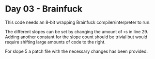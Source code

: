 # Day 03 - Brainfuck
This code needs an 8-bit wrapping Brainfuck compiler/interpreter to run.

The different slopes can be set by changing the amount of `+`s in line 29.
Adding another constant for the slope count should be trivial but would require shifting
large amounts of code to the right.

For slope 5 a patch file with the necessary changes has been provided.
